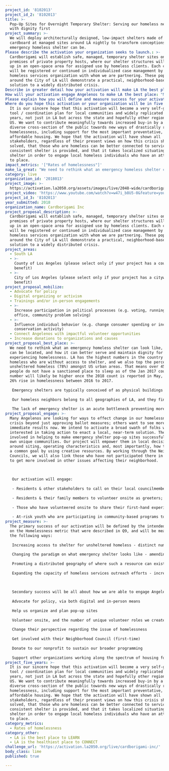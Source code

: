 ```yaml
---
project_id: '8102013'
project_id_2: '8102013'
title: >-
  Pop-Up Sites for Overnight Temporary Shelter: Serving our homeless neighbors
  with dignity first
project_summary: >-
  We will deploy architecturally designed, low-impact shelters made of treated
  cardboard at managed sites around LA nightly to transform conceptions of what
  emergency homeless shelter can be.
Please describe the activation your organization seeks to launch.: >-
  Cardborigami will establish safe, managed, temporary shelter sites on secured
  premises of private property hosts, where our shelter structures will be set
  up in an open-space area for assigned use by homeless clients. Each client
  will be registered or continued in individualized case management by the local
  homeless services organization with whom we are partnering. These pop-ups
  around the City of LA will demonstrate a practical, neighborhood-based
  solution to a widely distributed crisis.
Describe in greater detail how your activation will make LA the best place?: "We need to rethink what an emergency homeless shelter can look like, where it can be located, and how it can better serve and maintain dignity for those experiencing homelessness. LA has the highest numbers in the country of homeless who are without access to shelter, and we also top the percentage of unsheltered homeless (78%) amongst US urban areas. That means over 45,000 people do not have a sanctioned place to sleep as of the Jan 2017 count; the number will likely be higher once the 2018 count is reported in May, given the 26% rise in homelessness between 2016 to 2017.\r\nEmergency shelters are typically conceived of as physical buildings within which people are aggregated into open sleeping arrangements. Two main problems of this approach are: traditional brick-and-mortar facilities cannot be built or converted fast enough to meet the urgent need, and grouping strangers into such an environment can elevate anxieties. Instead of limiting the format of such shelter to permanent structures, our activation reimagines what we can do with existing outdoor lots that can serve multiple purposes, including for very temporary and quickly deployable shelter. The Cardborigamis will also give clients a sense of private space that will reinforce their well-being while a part of the collective site.\r\nOur homeless neighbors belong to all geographies of LA, and they find places to sleep wherever they can, often in areas that are familiar to them. It’s crucial for us to recognize that the need for emergency shelter is dispersed, and concentrating services or resources in a few spots that are hard to reach or require transportation to is not the answer. As reliable access to shelter is top priority for someone to transition off the streets, locating shelter pop-ups closer to where the homeless already are, rather than moving them to far, unfamiliar places, ensures a higher likelihood of them progressing with services. With our no-lasting-trace footprint, Cardborigami will empower neighborhoods with our shelters and joint planning to show that creating a shelter site does not need to be a long-term capital commitment for a what should be a temporary state. This approach also allows for siting that is much more responsive and flexible to changes in demand.\r\nThe lack of emergency shelter is an acute bottleneck preventing more homeless from being connected with needed services. Further, what legal shelter is available often has preset limits for who they can accept and how many, based on gender, life stage and official funding allocations of beds for various sub-populations. This type of planning is heavily weighted in infrastructure and cannot adjust to the dynamic conditions or demographics of homelessness. Our activation will increase the efficient use of outreach workers by creating new locations where they can do intakes & assessments for the countywide Coordinated Entry System, while reducing disruptions that unsheltered folks experience with street sweeps."
How will your activation engage Angelenos to make LA the best place: "Many Angelenos are looking for ways to effect change in our homelessness crisis beyond just approving ballot measures; others want to see more immediate results now. We intend to activate a broad swath of folks who are interested in taking action to enact a local, near-term solution. They will be involved in helping to make emergency shelter pop-up sites successful in their own unique communities. Our project will empower them in local decision-making around siting, operating characteristics and, most importantly, how to realize a common goal by using creative resources. By working through the Neighborhood Councils, we will also link those who have not participated there in the past to get more involved in other issues affecting their neighborhood. \r\n\r\nOur activation will engage:\r\n- Residents & other stakeholders to call on their local councilmembers and relevant public agencies, such as Planning and Fire, to voice support for policy changes that would allow the implementation of outdoor solutions\r\n- Residents & their family members to volunteer onsite as greeters; monitors; intake assistants; storage helpers and other light functions\r\n- Those who have volunteered onsite to share their first-hand experiences interfacing with homeless guests to educate fellow community members about their stories, and create support for long-term solutions\r\n- At-risk youth who are participating in community-based programs to work in paid internships assembling the Cardborigamis for shelter site use"
Please explain how you will define and measure success for your activation.: "The primary success of our activation will be defined by the intended impacts on the Homelessness metric that were described in Q9, and will be measured in the following ways:\r\nIncreasing access to shelter for unsheltered homeless - distinct number of individuals who did not have a regular, sanctioned place to sleep before coming to a pop-up\r\nChanging the paradigm on what emergency shelter looks like - amending the applicable municipal standards to account for outdoor solutions, and proving our site operations are compliant\r\nPromoting a distributed geography of where such a resource can exist - our ability to create pop-ups in places where emergency shelter did not exist, especially locations that are prohibitive to easy transit\r\nExpanding the capacity of homeless services outreach efforts - increases in new intakes and rates of follow-up for those already enrolled in system\r\n\r\nSecondary success will be all about how we are able to engage Angelenos in the 2-yr activation. We will document and measure how effective we have been at mobilizing folks to:\r\nAdvocate for policy, via both digital and in-person means\r\nHelp us organize and plan pop-up sites\r\nVolunteer onsite, and the number of unique volunteer roles we create at each site\r\nChange their perspective regarding the issue of homelessness\r\nGet involved with their Neighborhood Council (first-time)\r\nDonate to our nonprofit to sustain our broader programming\r\nSupport other organizations working along the spectrum of housing for the homeless"
Where do you hope this activation or your organization will be in five years?: >-
  It is our sincere hope that this activation will become a very self-generating
  tool / coordination plan for local communities and widely replicated in 5
  years, not just in LA but across the state and hopefully other regions in the
  US. We want to contribute meaningfully towards increased buy-in by a large and
  diverse cross-section of the public towards new ways of drastically reducing
  homelessness, including support for the most important preventative, more
  affordable housing. We hope that the activation will have shown all
  stakeholders, regardless of their present views on how this crisis should be
  solved, that those who are homeless can be better connected to services when
  consistent shelter is provided, and that it takes localized situating of that
  shelter in order to engage local homeless individuals who have an attachment
  to place.
impact_metrics: '["Rates of homelessness"]'
make_la_great: "We need to rethink what an emergency homeless shelter can look like, where it can be located, and how it can better serve and maintain dignity for those experiencing homelessness. LA has the highest numbers in the country of homeless who are without access to shelter, and we also top the percentage of unsheltered homeless (78%) amongst US urban areas. That means over 45,000 people do not have a sanctioned place to sleep as of the Jan 2017 count; the number will likely be higher once the 2018 count is reported in May, given the 26% rise in homelessness between 2016 to 2017.\r\n \r\n Emergency shelters are typically conceived of as physical buildings within which people are aggregated into open sleeping arrangements. Two main problems of this approach are: traditional brick-and-mortar facilities cannot be built or converted fast enough to meet the urgent need, and grouping strangers into such an environment can elevate anxieties. Instead of limiting the format of such shelter to permanent structures, our activation reimagines what we can do with existing outdoor lots that can serve multiple purposes, including for very temporary and quickly deployable shelter. The Cardborigamis will also give clients a sense of private space that will reinforce their well-being while a part of the collective site.\r\n \r\n Our homeless neighbors belong to all geographies of LA, and they find places to sleep wherever they can, often in areas that are familiar to them. It’s crucial for us to recognize that the need for emergency shelter is dispersed, and concentrating services or resources in a few spots that are hard to reach or require transportation to is not the answer. As reliable access to shelter is top priority for someone to transition off the streets, locating shelter pop-ups closer to where the homeless already are, rather than moving them to far, unfamiliar places, ensures a higher likelihood of them progressing with services. With our no-lasting-trace footprint, Cardborigami will empower neighborhoods with our shelters and joint planning to show that creating a shelter site does not need to be a long-term capital commitment for a what should be a temporary state. This approach also allows for siting that is much more responsive and flexible to changes in demand.\r\n \r\n The lack of emergency shelter is an acute bottleneck preventing more homeless from being connected with needed services. Further, what legal shelter is available often has preset limits for who they can accept and how many, based on gender, life stage and official funding allocations of beds for various sub-populations. This type of planning is heavily weighted in infrastructure and cannot adjust to the dynamic conditions or demographics of homelessness. Our activation will increase the efficient use of outreach workers by creating new locations where they can do intakes & assessments for the countywide Coordinated Entry System, while reducing disruptions that unsheltered folks experience with street sweeps."
category: live
organization_id: '2018013'
project_image: >-
  https://activation.la2050.org/assets/images/live/2048-wide/cardborigami-inc.jpg
project_video: 'https://www.youtube.com/watch?v=w47i_b8U5-0&feature=youtu.be'
project_id_3: '8102013'
year_submitted: 2018
organization_name: Cardborigami Inc
project_proposal_description: >-
  Cardborigami will establish safe, managed, temporary shelter sites on secured
  premises of private property hosts, where our shelter structures will be set
  up in an open-space area for assigned use by homeless clients. Each client
  will be registered or continued in individualized case management by the local
  homeless services organization with whom we are partnering. These pop-ups
  around the City of LA will demonstrate a practical, neighborhood-based
  solution to a widely distributed crisis.
project_areas:
  - South LA
  - >-
    County of Los Angeles (please select only if your project has a countywide
    benefit)
  - >-
    City of Los Angeles (please select only if your project has a citywide
    benefit)
project_proposal_mobilize:
  - Advocate for policy
  - Digital organizing or activism
  - Trainings and/or in-person engagements
  - >-
    Increase participation in political processes (e.g. voting, running for
    office, community problem solving)
  - >-
    Influence individual behavior (e.g. change consumer spending or increase
    conservation activity)
  - Connect Angelenos with impactful volunteer opportunities
  - Increase donations to organizations and causes
project_proposal_best_place: >-
  We need to rethink what an emergency homeless shelter can look like, where it
  can be located, and how it can better serve and maintain dignity for those
  experiencing homelessness. LA has the highest numbers in the country of
  homeless who are without access to shelter, and we also top the percentage of
  unsheltered homeless (78%) amongst US urban areas. That means over 45,000
  people do not have a sanctioned place to sleep as of the Jan 2017 count; the
  number will likely be higher once the 2018 count is reported in May, given the
  26% rise in homelessness between 2016 to 2017.
   
   Emergency shelters are typically conceived of as physical buildings within which people are aggregated into open sleeping arrangements. Two main problems of this approach are: traditional brick-and-mortar facilities cannot be built or converted fast enough to meet the urgent need, and grouping strangers into such an environment can elevate anxieties. Instead of limiting the format of such shelter to permanent structures, our activation reimagines what we can do with existing outdoor lots that can serve multiple purposes, including for very temporary and quickly deployable shelter. The Cardborigamis will also give clients a sense of private space that will reinforce their well-being while a part of the collective site.
   
   Our homeless neighbors belong to all geographies of LA, and they find places to sleep wherever they can, often in areas that are familiar to them. It’s crucial for us to recognize that the need for emergency shelter is dispersed, and concentrating services or resources in a few spots that are hard to reach or require transportation to is not the answer. As reliable access to shelter is top priority for someone to transition off the streets, locating shelter pop-ups closer to where the homeless already are, rather than moving them to far, unfamiliar places, ensures a higher likelihood of them progressing with services. With our no-lasting-trace footprint, Cardborigami will empower neighborhoods with our shelters and joint planning to show that creating a shelter site does not need to be a long-term capital commitment for a what should be a temporary state. This approach also allows for siting that is much more responsive and flexible to changes in demand.
   
   The lack of emergency shelter is an acute bottleneck preventing more homeless from being connected with needed services. Further, what legal shelter is available often has preset limits for who they can accept and how many, based on gender, life stage and official funding allocations of beds for various sub-populations. This type of planning is heavily weighted in infrastructure and cannot adjust to the dynamic conditions or demographics of homelessness. Our activation will increase the efficient use of outreach workers by creating new locations where they can do intakes & assessments for the countywide Coordinated Entry System, while reducing disruptions that unsheltered folks experience with street sweeps.
project_proposal_engage: >-
  Many Angelenos are looking for ways to effect change in our homelessness
  crisis beyond just approving ballot measures; others want to see more
  immediate results now. We intend to activate a broad swath of folks who are
  interested in taking action to enact a local, near-term solution. They will be
  involved in helping to make emergency shelter pop-up sites successful in their
  own unique communities. Our project will empower them in local decision-making
  around siting, operating characteristics and, most importantly, how to realize
  a common goal by using creative resources. By working through the Neighborhood
  Councils, we will also link those who have not participated there in the past
  to get more involved in other issues affecting their neighborhood. 
   
   
   
   Our activation will engage:
   
   - Residents & other stakeholders to call on their local councilmembers and relevant public agencies, such as Planning and Fire, to voice support for policy changes that would allow the implementation of outdoor solutions
   
   - Residents & their family members to volunteer onsite as greeters; monitors; intake assistants; storage helpers and other light functions
   
   - Those who have volunteered onsite to share their first-hand experiences interfacing with homeless guests to educate fellow community members about their stories, and create support for long-term solutions
   
   - At-risk youth who are participating in community-based programs to work in paid internships assembling the Cardborigamis for shelter site use
project_measure: >-
  The primary success of our activation will be defined by the intended impacts
  on the Homelessness metric that were described in Q9, and will be measured in
  the following ways:
   
   Increasing access to shelter for unsheltered homeless - distinct number of individuals who did not have a regular, sanctioned place to sleep before coming to a pop-up
   
   Changing the paradigm on what emergency shelter looks like - amending the applicable municipal standards to account for outdoor solutions, and proving our site operations are compliant
   
   Promoting a distributed geography of where such a resource can exist - our ability to create pop-ups in places where emergency shelter did not exist, especially locations that are prohibitive to easy transit
   
   Expanding the capacity of homeless services outreach efforts - increases in new intakes and rates of follow-up for those already enrolled in system
   
   
   
   Secondary success will be all about how we are able to engage Angelenos in the 2-yr activation. We will document and measure how effective we have been at mobilizing folks to:
   
   Advocate for policy, via both digital and in-person means
   
   Help us organize and plan pop-up sites
   
   Volunteer onsite, and the number of unique volunteer roles we create at each site
   
   Change their perspective regarding the issue of homelessness
   
   Get involved with their Neighborhood Council (first-time)
   
   Donate to our nonprofit to sustain our broader programming
   
   Support other organizations working along the spectrum of housing for the homeless
project_five_years: >-
  It is our sincere hope that this activation will become a very self-generating
  tool / coordination plan for local communities and widely replicated in 5
  years, not just in LA but across the state and hopefully other regions in the
  US. We want to contribute meaningfully towards increased buy-in by a large and
  diverse cross-section of the public towards new ways of drastically reducing
  homelessness, including support for the most important preventative, more
  affordable housing. We hope that the activation will have shown all
  stakeholders, regardless of their present views on how this crisis should be
  solved, that those who are homeless can be better connected to services when
  consistent shelter is provided, and that it takes localized situating of that
  shelter in order to engage local homeless individuals who have an attachment
  to place.
category_metrics:
  - Rates of homelessness
category_other:
  - LA is the best place to LEARN
  - LA is the healthiest place to CONNECT
challenge_url: 'https://activation.la2050.org/live/cardborigami-inc/'
body_class: lime
published: true

---
```

